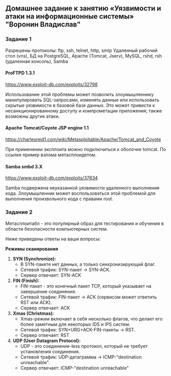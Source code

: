 ## Домашнее задание к занятию «Уязвимости и атаки на информационные системы» "Воронин Владислав"


### Задание 1


Разрешены протоколы: ftp, ssh, telnet, http, smtp Удаленный рабочий стол (vns), БД на PostgreSQL, Apache (Tomcat, Jserv), MySQL, rshd, rsh (удаленная консоль), Samba

#### ProFTPD 1.3.1 
https://www.exploit-db.com/exploits/32798

Использование этой проблемы может позволить злоумышленнику манипулировать SQL-запросами, изменять данные или использовать скрытые уязвимости в базовой базе данных. Это может привести к несанкционированному доступу и компрометации приложения; также возможны другие атаки.

#### Apache Tomcat/Coyote JSP engine 1.1 
https://charlesreid1.com/wiki/Metasploitable/Apache/Tomcat_and_Coyote

При применении эксплоита можно подключиться к оболочке tomcat. По ссылке пример взлома метасплоидетом.

#### Samba smbd 3.X 
https://www.exploit-db.com/exploits/37834

Samba подвержена неуказанной уязвимости удаленного выполнения кода. Злоумышленник может воспользоваться этой проблемой для выполнения произвольного кода с правами root.

### Задание 2

Метасплоитабл - это популярный образ для тестирования и обучения в области безопасности компьютерных систем. 

Ниже приведены ответы на ваши вопросы:

**Режимы сканирования**

1.  **SYN (Synchronize):**  
    *   В SYN-пакете нет данных, а только синхронизирующий флаг. 
    *   Сетевой трафик: SYN-пакет -> SYN-ACK.
    *   Сервер отвечает: SYN-ACK
2.  **FIN (Finish):**  
    *   FIN-пакет - это конечный пакет TCP, который указывает на завершение соединения. 
    *   Сетевой трафик: FIN-пакет -> ACK (сервисом может ответить RST или ACK).
    *   Сервер отвечает: ACK
3.  **Xmas (Christmas):**  
    *   Xmas-режим включает в себя несколько флагов, что делает его более заметным для некоторых IDS и IPS систем. 
    *   Сетевой трафик: SYN+URG+ACK-FIN-пакеты -> RST.
    *   Сервер отвечает: RST
4.  **UDP (User Datagram Protocol):**  
    *   UDP - это соединение-less протокол, который не требует установления соединения. 
    *   Сетевой трафик: UDP-датаграмма -> ICMP-"destination unreachable".
    *   Сервер отвечает: ICMP-"destination unreachable"
